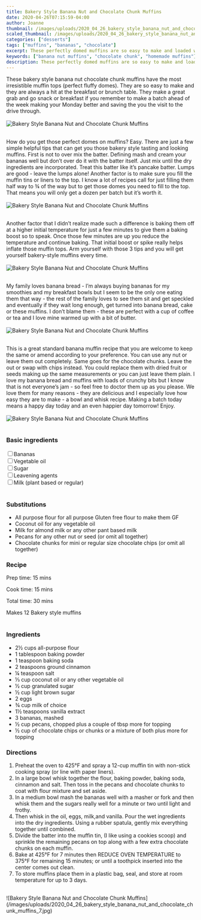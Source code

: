 ```yaml
---
title: Bakery Style Banana Nut and Chocolate Chunk Muffins
date: 2020-04-26T07:15:59-04:00
author: Joanne
thumbnail: /images/uploads/2020_04_26_bakery_style_banana_nut_and_chocolate_chunk_muffins_1.jpg
scaled_thumbnail: /images/uploads/2020_04_26_bakery_style_banana_nut_and_chocolate_chunk_muffins_0.jpg
categories: ["desserts"]
tags: ["muffins", "bananas", "chocolate"]
excerpt: These perfectly domed muffins are so easy to make and loaded with nuts and chocolate chunks
keywords: ["banana nut muffins", "chocolate chunk", "homemade muffins"]
description: These perfectly domed muffins are so easy to make and loaded with nuts and chocolate chunks
---
```


These bakery style banana nut chocolate chunk muffins have the most irresistible muffin tops (perfect fluffy domes). They are so easy to make and they are always a hit at the breakfast or brunch table. They make a great grab and go snack or breakfast if you remember to make a batch ahead of the week making your Monday better and saving the you the visit to the drive through. 
</br>
</br>
![Bakery Style Banana Nut and Chocolate Chunk Muffins](/images/uploads/2020_04_26_bakery_style_banana_nut_and_chocolate_chunk_muffins_2.jpg)
</br>
</br>

How do you get those perfect domes on muffins? Easy. There are just a few simple helpful tips that can get you those bakery style tasting and looking muffins. First is not to over mix the batter.  Defining mash and cream your bananas well but don’t over do it with the batter itself. Just mix until the dry ingredients are incorporated. Treat this batter like it’s pancake batter. Lumps are good - leave the lumps alone! Another factor is to make sure you fill the muffin tins or liners to the top. I know a lot of recipes call for just filling them half way to &frac34; of the way but to get those domes you need to fill to the top. That means you will only get a dozen per batch but it’s worth it. 
</br>
</br>
![Bakery Style Banana Nut and Chocolate Chunk Muffins](/images/uploads/2020_04_26_bakery_style_banana_nut_and_chocolate_chunk_muffins_3.jpg)
</br>
</br>

Another factor that I didn’t realize made such a difference is baking them off at a higher initial temperature for just a few minutes to give them a baking boost so to speak. Once those few minutes are up you reduce the temperature and continue baking. That initial boost or spike really helps inflate those muffin tops. Arm yourself with those 3 tips and you will get yourself bakery-style muffins every time. 
</br>
</br>
![Bakery Style Banana Nut and Chocolate Chunk Muffins](/images/uploads/2020_04_26_bakery_style_banana_nut_and_chocolate_chunk_muffins_4.jpg)
</br>
</br>

My family loves banana bread - I’m always buying bananas for my smoothies and my breakfast bowls but I seem to be the only one eating them that way - the rest of the family loves to see them sit and get speckled and eventually if they wait long enough, get turned into banana bread, cake or these muffins. I don’t blame them - these are perfect with a cup of coffee or tea and I love mine warmed up with a bit of butter. 
</br>
</br>
![Bakery Style Banana Nut and Chocolate Chunk Muffins](/images/uploads/2020_04_26_bakery_style_banana_nut_and_chocolate_chunk_muffins_5.jpg)
</br>
</br>

This is a great standard banana muffin recipe that you are welcome to keep the same or amend according to your preference. You can use any nut or leave them out completely. Same goes for the chocolate chunks. Leave the out or swap with chips instead. You could replace them with dried fruit or seeds making up the same measurements or you can just leave them plain. I love my banana bread and muffins with loads of crunchy bits but I know that is not everyone’s jam - so feel free to doctor them up as you please. We love them for many reasons - they are delicious and I especially love how easy they are to make - a bowl and whisk recipe. Making a batch today means a happy day today and an even happier day tomorrow! Enjoy. 
</br>
</br>
![Bakery Style Banana Nut and Chocolate Chunk Muffins](/images/uploads/2020_04_26_bakery_style_banana_nut_and_chocolate_chunk_muffins_6.jpg)
</br>
</br>

### Basic ingredients
<div>
<div><input type="checkbox" class="ingredients_check" id="Bananas"><label for="Bananas">Bananas</label></div>
<div><input type="checkbox" class="ingredients_check" id="Vegetable oil"><label for="Vegetable oil">Vegetable oil</label></div>
<div><input type="checkbox" class="ingredients_check" id="Sugar"><label for="Sugar">Sugar</label></div>
<div><input type="checkbox" class="ingredients_check" id="Leavening agents"><label for="Leavening agents">Leavening agents</label></div>
<div><input type="checkbox" class="ingredients_check" id="Milk" ><label for="Milk">Milk (plant based or regular)</label></div>
</div>
</br>

### Substitutions 

* All purpose flour for all purpose Gluten free flour to make them GF
* Coconut oil for any vegetable oil 
* Milk for almond milk or any other pant based milk 
* Pecans for any other nut or seed (or omit all together) 
* Chocolate chunks for mini or regular size chocolate chips (or omit all together) 

### Recipe

Prep time: <meta itemprop="prepTime" content="PT15M">15 mins  

Cook time: <meta itemprop="cookTime" content="PT15M">15 mins  

Total time: 30 mins  

Makes 12 Bakery style muffins 
</br>
</br>

### Ingredients

* <span itemprop="ingredients">2&frac12; cups all-purpose flour</span>
* <span itemprop="ingredients">1 tablespoon baking powder</span>
* <span itemprop="ingredients">1 teaspoon baking soda</span>
* <span itemprop="ingredients">2 teaspoons ground cinnamon</span>
* <span itemprop="ingredients">&frac14; teaspoon salt</span>
* <span itemprop="ingredients">&frac13; cup coconut oil or any other vegetable  oil</span>
* <span itemprop="ingredients">&frac12; cup granulated  sugar</span>
* <span itemprop="ingredients">&frac12; cup light brown sugar</span>
* <span itemprop="ingredients">2 eggs</span>
* <span itemprop="ingredients">&frac34; cup milk of choice </span>
* <span itemprop="ingredients">1&frac12; teaspoons vanilla extract</span>
* <span itemprop="ingredients">3 bananas, mashed</span>
* <span itemprop="ingredients">&frac12; cup pecans, chopped plus a couple of tbsp more for topping </span>
* <span itemprop="ingredients">&frac12; cup of chocolate chips or chunks or a mixture of both plus more for topping </span>


### Directions

1. Preheat the oven to 425°F and spray a 12-cup muffin tin with non-stick cooking spray (or line with paper liners).
2. In a large bowl whisk together the flour, baking powder, baking soda, cinnamon and salt. Then toss in the pecans and chocolate chunks to coat with flour mixture and set aside. 
3. In a medium bowl mash the bananas well with a masher or fork and then whisk them and the sugars really well for a minute or two until light and frothy. 
4. Then whisk in the oil, eggs, milk,and vanilla. Pour the wet ingredients into the dry ingredients. Using a rubber spatula, gently mix everything together until combined. 
5. Divide the batter into the muffin tin, (I like using a cookies scoop) and sprinkle the remaining pecans on top along with a few extra chocolate chunks on each muffin. 
6. Bake at 425°F for 7 minutes then REDUCE OVEN TEMPERATURE to 375°F for remaining 15 minutes; or until a toothpick inserted into the center comes out clean.
7. To store muffins place them in a plastic bag, seal, and store at room temperature for up to 3 days.

</br>
![Bakery Style Banana Nut and Chocolate Chunk Muffins](/images/uploads/2020_04_26_bakery_style_banana_nut_and_chocolate_chunk_muffins_7.jpg)